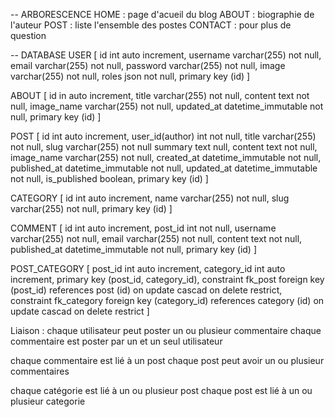 -- ARBORESCENCE
HOME : page d'acueil du blog 
ABOUT : biographie de l'auteur
POST : liste l'ensemble des postes
CONTACT : pour plus de question

-- DATABASE
USER [
    id int auto increment,
    username varchar(255) not null,
    email varchar(255) not null,
    password varchar(255) not null,
    image varchar(255) not null,
    roles json not null,
    primary key (id)
]

ABOUT [
    id in auto increment,
    title varchar(255) not null,
    content text not null,
    image_name varchar(255) not null,
    updated_at datetime_immutable not null,
    primary key (id)
]

POST [
    id int auto increment,
    user_id(author) int not null,
    title varchar(255) not null,
    slug varchar(255) not null
    summary text null,
    content text not null,
    image_name varchar(255) not null,
    created_at datetime_immutable not null,
    published_at datetime_immutable not null,
    updated_at datetime_immutable not null,
    is_published boolean,
    primary key (id)
]

CATEGORY [
    id int auto increment,
    name varchar(255) not null,
    slug varchar(255) not null,
    primary key (id)
]

COMMENT [
    id int auto increment,
    post_id int not null,
    username varchar(255) not null,
    email varchar(255) not null,
    content text not null,
    published_at datetime_immutable not null,
    primary key (id)
]

POST_CATEGORY [
    post_id int auto increment,
    category_id int auto increment,
    primary key (post_id, category_id),
    constraint fk_post
        foreign key (post_id)
        references post (id)
        on update cascad
        on delete restrict,
    constraint fk_category
        foreign key (category_id)
        references category (id)
        on update cascad
        on delete restrict
]

Liaison :
chaque utilisateur peut poster un ou plusieur commentaire
chaque commentaire est poster par un et un seul utilisateur

chaque commentaire est lié à un post
chaque post peut avoir un ou plusieur commentaires

chaque catégorie est lié à un ou plusieur post 
chaque post est lié à un ou plusieur categorie


